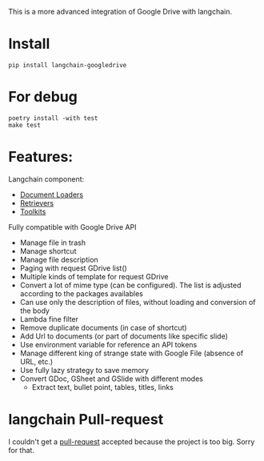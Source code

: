 This is a more advanced integration of Google Drive with langchain.

# Install
```
pip install langchain-googledrive
```

# For debug
```
poetry install -with test
make test
```

# Features:

Langchain component:
- [Document Loaders](docs/integrations/document_loaders/google_drive.ipynb)
- [Retrievers](docs/integrations/retrievers/google_drive.ipynb)
- [Toolkits](docs/integrations/toolkits/google_drive.ipynb)

Fully compatible with Google Drive API
- Manage file in trash
- Manage shortcut
- Manage file description
- Paging with request GDrive list()
- Multiple kinds of template for request GDrive
- Convert a lot of mime type (can be configured). The list is adjusted according to the packages availables
- Can use only the description of files, without loading and conversion of the body
- Lambda fine filter
- Remove duplicate documents (in case of shortcut)
- Add Url to documents (or part of documents like specific slide)
- Use environment variable for reference an API tokens
- Manage different king of strange state with Google File (absence of URL, etc.)
- Use fully lazy strategy to save memory
- Convert GDoc, GSheet and GSlide with different modes
    - Extract text, bullet point, tables, titles, links

  
# langchain Pull-request
I couldn't get a [pull-request](https://github.com/hwchase17/langchain/pull/5135) accepted because 
the project is too big.
Sorry for that.
